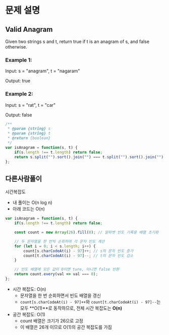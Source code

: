 # 문제 설명
## Valid Anagram

Given two strings s and t, return true if t is an anagram of s, and false otherwise.


### Example 1:

Input: s = "anagram", t = "nagaram"

Output: true

### Example 2:

Input: s = "rat", t = "car"

Output: false



``` javascript
/**
 * @param {string} s
 * @param {string} t
 * @return {boolean}
 */
var isAnagram = function(s, t) {
    if(s.length !== t.length) return false;
    return s.split("").sort().join("") === t.split("").sort().join("");
};
```

## 다른사람풀이
시간복잡도
- 내 풀이는 O(n log n)
- 아래 코드는 O(n)

```js
var isAnagram = function(s, t) {
    if(s.length !== t.length) return false;

    const count = new Array(26).fill(0); // 알파벳 빈도 기록용 배열 초기화

    // 두 문자열을 한 번씩 순회하며 각 문자 빈도 계산
    for (let i = 0; i < s.length; i++) {
        count[s.charCodeAt(i) - 97]++; // s의 문자 빈도 증가
        count[t.charCodeAt(i) - 97]--; // t의 문자 빈도 감소
    }

    // 빈도 배열에 모든 값이 0이면 ture, 아니면 false 반환
    return count.every(val => val === 0);
};
```

- 시간 복잡도: O(n)
  - 문자열을 한 번 순회하면서 빈도 배열을 갱신
  - `count[s.charCodeAt(i) - 97]++`와 `count[t.charCodeAt(i) - 97]--`는 모두 **O(1)**로 동작하므로, 전체 시간 복잡도는 **O(n)**
- 공간 복잡도: O(1)
  - count 배열은 크기가 26으로 고정
  - 이 배열은 26개 이므로 O(1)의 공간 복잡도를 가짐